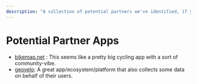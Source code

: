 ```yaml
---
description: "A collection of potential partners we've identified, if your app is on this list we haven't linked it up yet but would like to talk! \U0001F6B2"
---
```


# Potential Partner Apps

* [bikemap.net](https://www.bikemap.net/) : This seems like a pretty big cycling app with a sort of community-vibe.
* [geovelo](https://www.geovelo.fr/): A great app/ecosystem/platform that also collects some data on behalf of their users.

